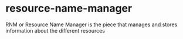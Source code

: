 # resource-name-manager
RNM or Resource Name Manager is the piece that manages and stores information about the different resources
